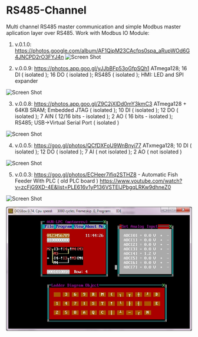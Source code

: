 # RS485-Channel
Multi channel RS485 master communication and simple Modbus master aplication layer over RS485.
Work with Modbus IO Module:

1) v.0.1.0: https://photos.google.com/album/AF1QipM23CAcfps0spa_aRupWOd6G4JNCPD2rO3FYJ4n
![Screen Shot](https://lh3.googleusercontent.com/rRRtKuSOFFyAcwbLqQu1tW43fm27J0HdPK6J8_fkW1bdL4UqrpZQ5Rmqb1HO5EdiSKIKO7Ir66GgRrSe3kK8BgdTez4dqWluS1yB1q_rgQTUQGLLRAiLfmmfqPbDWHAa6EkEGHR0L6nx2Cinx2XWVaOj-Hsd3YG-qPqXOCmYXqSz9nJDhWXV9sLUneHzRyqRiYJ8k6VW8fDjvJVD8XvfajntM-k5brDozSCm9o7lAtblYR7TkrWQP2OqnhYygmJEPI3iwucLDZjaQr9V9drRqzfME-TKjuT9u2PDJuqOv80Qz1fnXr75SK_aDJIZY7SnMicZ0_C0G9E5WmmzErz2Pnc1oydmmTOoZ40UuWt5vie-NP6ZOH2ubKHZ7e4HIPgNWuQReDwtQ3MH9lqOPUT4QoPyqIcWOOibX0wE5uQLa_7-rkgH3S6kPPgUAxK7atO1W1z17I7TNuAgl2cMO-wspCy0lIc6N3WJ_hsgYrZau51qOlUMkr193SMLd8cWPjT9qAaYzaZGHAwv541BvV2smZSN7x3imIFSkkZw06MlPxuH32kTs4USW5K20J4zYhoPKJf47rHAf2u34Bq9EfR14Ht4Oh4zS751BSSihrRg0HAUJsLSRrrH_wH41O8W7Lzc2LFEomh18KLCrL_xLP1AmjJO1iJh4djDg0wD5EZ21w2qpCyjaaGHyg=w2105-h1184-no)<br>

2) v.0.0.9: https://photos.app.goo.gl/yJJbBFp53oGfpSQh1
ATmega128; 16 DI ( isolated ); 16 DO ( isolated ); RS485 ( isolated ); HMI: LED and SPI expander

![Screen Shot](https://lh3.googleusercontent.com/uVXqWqGqz2rZWhP6_yw_ArZvrsaW2GTMQOX9JqS06ZyMrvv-zfGHFiylNuGf8Ir2k5hXnjIHzQGT04MwYkWtUh14hBQr7EOksngMAVP3-zV4YJzP0Y-Yfg6jfaA1li2h70kWbrCylUFNS88jR7OvD-V3k4CXJXtyMgB7OlbhSwqoYZMGI4uFoBjnv9SsFlhGSj2SGlAJCB2CXiGG6jXKWD4rmzOsqus6fCUrCKM6sRl_RySc1HrfJ1z_6KR_7GhekBvBZYlj6nWsjaaoJR3V2Gf6953s3hNyWLbkFVx0s2E4xkZ-dZqOr6Oy1ZpdC4WvpIUi-g4I_l2osjMxSoUUDA5d2qJHoBFWUycJIMwS66ZGJzTDdzD2ACC8aslCvE7nYVCDOjg2-rsiIqDUgL1Lgbp0dPt1wSCjkRap1Q2Yh8jpgB0ZJUUBlxudavW9eGO8u3NiQWRI63ZYip7bheGs6UbPd8jjSClTqGFhZs3qk4FL_369mPqvHXlWkcDQA3cJhc3RF1RrEc4zHKHMbk5PYEplRpgelsWGiaP7P2YYAVM3jrHVJnab5XuKhyNzJIMWMc6zepT93HbCv9Z5hBx5RurxUlgNJNa-eNJrdVqAI5PRxXkb-dhAE6NCTsU4CmuTq9OMHNwZ9uyckObhvN-LqAwkXhVJZMzuC1_u9MjHnGzhTkbFzi0w-bWfWvRzZsASK57nagyzPEAQyXHAlg=w1560-h878-no)<br>

3) v.0.0.8: https://photos.app.goo.gl/Z9C2jXlDd0mY3kmC3
ATmega128 + 64KB SRAM; Embedded JTAG ( isolated ); 10 DI ( isolated ); 12 DO ( isolated ); 7 AIN ( 12/16 bits - isolated ); 2 AO ( 16 bits - isolated ); RS485; USB->Virtual Serial Port ( isolated )

![Screen Shot](https://lh3.googleusercontent.com/MFSm0rBE19Bkr6n2bQHMvwQDbrM88FVj6mi0oa1zPS12Zd1XVF8ZQhruDUSjj5ge2i3OTbsoyuJ5pJxQHAq7EGBXzrQ4npnA8TN-FYfQfRKF62vvIBu4lyrC2G8nLSsmaurKJ1AL63Wg1E1u6Kg3UWoYp94jPsGx7les2hHFN3h3157JmJn5emWt22zctwKuoiE0V9xlOegWnj1ZXh1caGQrHgmIB71cJP5h5bv6GbUMtQOyog8yz-kyPxy6S1MSCEX3xZZd2DP3gMVxeqpYgEInoQCW46HcGxgobg6J1JtNPG9Mr0FF1X2HbV9_R4C18u7d79Yfyb3AA3Et6dBWuwuHb6t0_V642tU-ff1alBq7FMpWoHSRmcBQUOWKGdH6yLo9GPd5a6_MH5jhhh1k1tBZsirvQleJ-DsP7VeRJrk1xcb6bAeKfSAkZEBqKm1ocxiBcHBjITTk1qyKYHBStECvgf2gY_nwudwcKR1mjJkGn3jowyLHPw2lpwmPAaV01omhRaxvsUOJZVKyXMBjsAh7KeoQ96FOYFMiptYe5jJ_jfvoDCd9T5MqHaiGrkpl_iI-xwXtU2jDASB8Gn-R2UnQ2w_Rtigq0nLZ0SZAssacPhLRZoJIKJGVcrtYlD7ufrOkX--KG2rIyONl5E1QoSHCeUc5887MFwnXQw65MT8F-75f9HV4q8AauVMvqUo2ONeTQtFoZeSWpo4YIw=w1560-h878-no)<br>

4) v.0.0.5: https://goo.gl/photos/QCfDXFoU9WnBnyi77
ATxmega128; 10 DI ( isolated ); 12 DO ( isolated ); 7 AI ( not isolated ); 2 AO ( not isolated )

![Screen Shot](https://lh3.googleusercontent.com/CrdKOV2Exipbm48BkSPXY6QQhLZtKpu2Nv74_5UNym-NVNAPvjKg5PgMn0AcWso0ZyiwsN57_bQ84GkdWwb7Ry0Kp0wBErN_FqKzjVGy-RkI7oBeXEOX3lbk3L_sag4jpUtL6XL_7z4-2A9JB4nJ5N8eDOMvSsk_vyZd-QJAPM5tTXT8s0LB6l4LfTdwNbY4EcXigg_OVyJis-DMLxeYNSsxG71GUVcQLt-kU4s7OCiboMgQa-1HW34-17OXkidpmwVVyQGjMnnico8W84CT-oo5ifHH2OV12lPdnzk2QDA6Ba1MxgiPPNiL1AI4Ddw0ljuSeHRd1PAAe2h5Cw0Efa_bCrpdjatL50HknVmisk_Wq6wLsi8mJ-jFOiaZLpNb5acmandOS_44eTYfF3-8xoIYWwwaDky8cjSWrsGdJf1P9RwySioCeaTY87fkwPZVjsMt1DcwxTHguXf6UCBtERuYttkovSb-Ckyd_fub_5rKGNKd0IgqTBM0CnrZewAAi1zjdYNrlUwyCQrIC86EkA8U6nLzsmn01w6f9noMxi2UR4sf2xdNYlnZcsSEp5dKILmzpsBXSmpW_2QIB7F6HR-KGu1ZCRFI4cNlldwq2drFFrrZwLv2LV2JxLXRwX_oVj0be-cMNpRJQaFIlBKRKDWSeZE7CKjhLEl93wqukypxnhAkh95ftAy5ptpu-THbBEzlBj6zKCZNJKpOcA=w800-h600-no)<br>

5) v.0.0.3: https://goo.gl/photos/ECHeer7ifiq2STHZ8 - Automatic Fish Feeder With PLC ( old PLC board )
https://www.youtube.com/watch?v=zcFjG9XD-4E&list=PLE616v1yP136VSTElJPbgqLRKw9dhneZ0

![Screen Shot](https://lh3.googleusercontent.com/i4vTtbMWcvufEfyPBXmEqtodp0uiaY80SN7nO53SizIuQGnKfskF3hOMWklSdp-E9tZwQFcahZGzqjpb_negQXEel_Ek9y2Q-xKqGe8nZFe8iSiKAYTuJJ7f9EiFlDz4nAfxZh-JwOHoanxEeHOk7S4ZBlITvbNXki2caGARQPg28cYvAEWLrhYlO4jIVNJ1u0FXz1XzlYSx5J1nXS0mtQefo2IzwadqRC1u_vziupT0Fe9qfGVQymvKK7zWInEjUshE4K-GbRTxpQTgDNWyImrhoL-DvrHVt9qu0Y4xG-VIqXxZ6ZS2KfvSQ15kddukfKs1x3Umb0xTVf33TF89o58FlunZHBvR9EITT13Ke3G6lsoOTQucqT8j5edNBI36gCUnRdn_JUaBjpc0gUciYcsNhvxmZmprITA2JZy_EWPfu068hc5PoFiTwgy0iZJXFJSkIwXAnYqA-47TTX1yOKnD8mORU91LtUfaS21BZ6cKBy90R5g3Xqo5Dhas0RXXaBC50P27vzN_nIzyAqwT7hCGoi_vgtFjF9wg21gcbyKm32ok7xzMjWMYUnwNmgpBeP_kCsKuX9ciPE-7k_tFMjQ3KHqqqXUdNO-jP6QrDGqhsa9yDcIrxGYuBZaT6ap04sALycBCSXbvSZi34mFChnCc2Mh-XZ1IBcmd_d-aqqKrzepfpWOf5bohYNa00gZUgcmnZ9ve4pHbMm3vKQ=w1024-h768-no)<br>

![Screen Shot](https://raw.githubusercontent.com/SimeonSimeonovIvanov/DOS-Window-Manager/master/LD_EDIT.jpg)<br><br>
